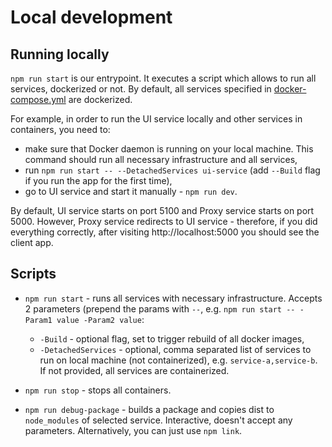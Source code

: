 # Local development

## Running locally
`npm run start` is our entrypoint. It executes a script which allows to run all services, dockerized or not. By default, all services specified in [docker-compose.yml](./docker-compose.yml) are dockerized.

For example, in order to run the UI service locally and other services in containers, you need to:
- make sure that Docker daemon is running on your local machine. This command should run all necessary infrastructure and all services,
- run `npm run start -- --DetachedServices ui-service` (add `--Build` flag if you run the app for the first time),
- go to UI service and start it manually - `npm run dev`.

By default, UI service starts on port 5100 and Proxy service starts on port 5000.
However, Proxy service redirects to UI service - therefore, if you did everything correctly, after visiting http://localhost:5000 you should see the client app.

## Scripts
- `npm run start` - runs all services with necessary infrastructure. Accepts 2 parameters (prepend the params with `--`, e.g. `npm run start -- -Param1 value -Param2 value`:
    - `-Build` - optional flag, set to trigger rebuild of all docker images,
    - `-DetachedServices` - optional, comma separated list of services to run on local machine (not containerized), e.g. `service-a,service-b`. If not provided, all services are containerized.
  
- `npm run stop` - stops all containers.

- `npm run debug-package` - builds a package and copies dist to `node_modules` of selected service. Interactive, doesn't accept any parameters. Alternatively, you can just use `npm link`.

